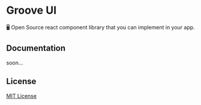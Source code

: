 # Groove UI
🖥️  Open Source react component library that you can implement in your app.

## Documentation
soon...

## License
[MIT License](https://github.com/groove-ui/grooveui/blob/main/LICENSE)
